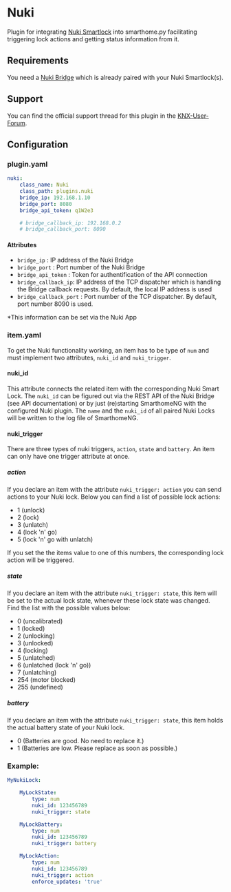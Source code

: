 # Nuki

Plugin for integrating [Nuki Smartlock](https://nuki.io/de/smart-lock/) into smarthome.py facilitating triggering lock actions and getting status information from it.

## Requirements

You need a [Nuki Bridge](https://nuki.io/de/bridge/) which is already paired with your Nuki Smartlock(s).

## Support

You can find the official support thread for this plugin in the [KNX-User-Forum](https://knx-user-forum.de/forum/supportforen/smarthome-py/1052437-nuki-smartlock-plugin-support-thread).

## Configuration

### plugin.yaml

```yaml
nuki:
    class_name: Nuki
    class_path: plugins.nuki
    bridge_ip: 192.168.1.10
    bridge_port: 8080
    bridge_api_token: q1W2e3

    # bridge_callback_ip: 192.168.0.2
    # bridge_callback_port: 8090
```

#### Attributes

* `bridge_ip` : IP address of the Nuki Bridge
* `bridge_port` : Port number of the Nuki Bridge
* `bridge_api_token` : Token for authentification of the API connection
* `bridge_callback_ip`: IP address of the TCP dispatcher which is handling the Bridge callback requests. By default, the local IP address is used
* `bridge_callback_port` : Port number of the TCP dispatcher. By default, port number 8090 is used.

*This information can be set via the Nuki App

### item.yaml

To get the Nuki functionality working, an item has to be type of `num` and  must implement two attributes,
`nuki_id` and `nuki_trigger`.

#### nuki_id
This attribute connects the related item with the corresponding Nuki Smart Lock.
The `nuki_id` can be figured out via the REST API of the Nuki Bridge (see API documentation) or by just (re)starting
SmarthomeNG with the configured Nuki plugin. The `name` and the `nuki_id` of all paired Nuki Locks will be written to
the log file of SmarthomeNG.

#### nuki_trigger

There are three types of nuki triggers, `action`, `state` and `battery`. An item can only have one trigger
attribute at once.

##### action
If you declare an item with the attribute `nuki_trigger: action` you can send actions to your Nuki lock. Below you
can find a list of possible lock actions:

* 1     (unlock)
* 2     (lock)
* 3     (unlatch)
* 4     (lock 'n' go)
* 5     (lock 'n' go with unlatch)

If you set the the items value to one of this numbers, the corresponding lock action will be triggered.


##### state
If you declare an item with the attribute `nuki_trigger: state`, this item will be set to the actual lock state,
whenever these lock state was changed. Find the list with the possible values below:

* 0     (uncalibrated)
* 1     (locked)
* 2     (unlocking)
* 3     (unlocked)
* 4     (locking)
* 5     (unlatched)
* 6     (unlatched (lock 'n' go))
* 7     (unlatching)
* 254   (motor blocked)
* 255   (undefined)



##### battery
If you declare an item with the attribute `nuki_trigger: state`, this item holds the actual battery state of your
Nuki lock.

* 0     (Batteries are good. No need to replace it.)
* 1     (Batteries are low. Please replace as soon as possible.)


### Example:

```yaml
MyNukiLock:

    MyLockState:
        type: num
        nuki_id: 123456789
        nuki_trigger: state

    MyLockBattery:
        type: num
        nuki_id: 123456789
        nuki_trigger: battery

    MyLockAction:
        type: num
        nuki_id: 123456789
        nuki_trigger: action
        enforce_updates: 'true'
```
